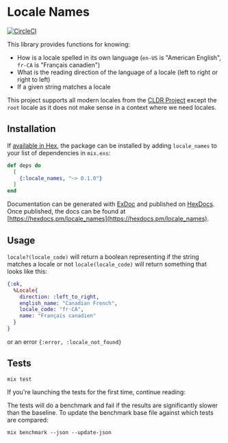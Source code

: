 # Locale Names

[![CircleCI](https://circleci.com/gh/fewlinesco/locale_names.svg?style=svg)](https://circleci.com/gh/fewlinesco/locale_names)

This library provides functions for knowing:

- How is a locale spelled in its own language (`en-US` is "American English", `fr-CA` is "Français canadien")
- What is the reading direction of the language of a locale (left to right or right to left)
- If a given string matches a locale

This project supports all modern locales from the [CLDR Project](https://github.com/unicode-cldr/cldr-core/blob/master/availableLocales.json) except the `root` locale as it does not make sense in a context where we need locales.

## Installation

If [available in Hex](https://hex.pm/docs/publish), the package can be installed
by adding `locale_names` to your list of dependencies in `mix.exs`:

```elixir
def deps do
  [
    {:locale_names, "~> 0.1.0"}
  ]
end
```

Documentation can be generated with [ExDoc](https://github.com/elixir-lang/ex_doc)
and published on [HexDocs](https://hexdocs.pm). Once published, the docs can
be found at [https://hexdocs.pm/locale_names](https://hexdocs.pm/locale_names).

## Usage

`locale?(locale_code)` will return a boolean representing if the string matches a locale or not
`locale(locale_code)` will return something that looks like this:

```elixir
{:ok,
  %Locale{
    direction: :left_to_right,
    english_name: "Canadian French",
    locale_code: "fr-CA",
    name: "Français canadien"
  }
}
```

or an error `{:error, :locale_not_found}`

## Tests

```
mix test
```

If you're launching the tests for the first time, continue reading:

The tests will do a benchmark and fail if the results are significantly slower than the baseline.
To update the benchmark base file against which tests are compared:

```
mix benchmark --json --update-json
```
